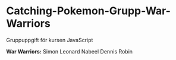 # Catching-Pokemon-Grupp-War-Warriors
Gruppuppgift för kursen JavaScript

**War Warriors:**
Simon
Leonard
Nabeel
Dennis
Robin 